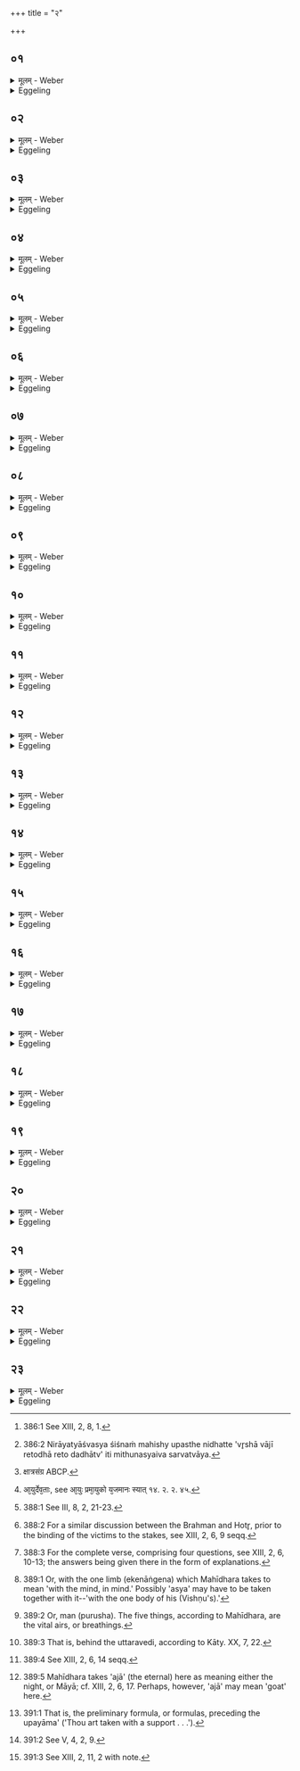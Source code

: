 +++
title = "२"

+++






##  ०१
<details><summary>मूलम् - Weber</summary>

एते᳘उक्त्वा॥  
यद᳘ध्रिगोः प᳘रिशिष्टम् भ᳘वति त᳘दाह वा᳘सोऽधिवासᳫं हि᳘रण्यमित्य᳘श्वायो᳘पस्तृणन्ति त᳘स्मिन्नेनम᳘धि स᳘ञ्ज्ञपयन्ति स᳘ञ्ज्ञप्तेषु पशु᳘षु प᳘त्न्यः पान्ने᳘जनैरुदा᳘यन्ति च᳘तस्रश्च जायाः᳘ कुमारी᳘ पञ्चमी᳘ चत्वा᳘रि च शता᳘न्यनुचरी᳘णाम्॥
</details>

<details><summary>Eggeling</summary>

1. Having uttered these two (verses), he pronounces what remains of the Adhrigu. 'A cloth, an upper cloth, and gold,' this is what they spread out for the horse [^egg_1006]: thereon they 'quiet' (slaughter) it. When the victims have been 'quieted,' the (king's) wives come up with water for washing the feet,--four wives; and a young maiden as the fifth, and four hundred female attendants.

[^egg_1006]: 386:1 See XIII, 2, 8, 1.
</details>


##  ०२
<details><summary>मूलम् - Weber</summary>

नि᳘ष्थ्\इतेषु पान्ने᳘जनेषु॥  
म᳘हिषीम᳘श्वायोपनि᳘पादयन्त्य᳘थैनावधिवासे᳘न सम्प्रो᳘र्णुवन्ति स्वर्गे᳘लोके प्रो᳘र्णुवथामि᳘त्येष वै स्वर्गो᳘ लोको य᳘त्र पशु᳘ᳫं᳘ सञ्ज्ञप᳘यन्ति निरायत्या᳘श्वस्य शिश्नम् म᳘हिष्यु᳘पस्थे नि᳘धत्ते वृ᳘षा वाजी᳘ रेतोधा रे᳘तो दधात्वि᳘ति मिथुन᳘स्यैव᳘ सर्वत्वा᳘य॥
</details>

<details><summary>Eggeling</summary>

2. When the foot-water is ready, they cause the Mahishī to lie down near the horse, and cover her up with the upper cloth, with 'In heaven ye envelop yourselves,'--for that indeed is heaven where they immolate the victim, . . ., 'May the vigorous male, the layer of seed, lay seed!' she says [^egg_1007] for the completeness of union.

[^egg_1007]: 386:2 Nirāyatyāśvasya śiśnaṁ mahishy upasthe nidhatte 'vr̥shā vājī retodhā reto dadhātv' iti mithunasyaiva sarvatvāya.
</details>


##  ०३
<details><summary>मूलम् - Weber</summary>

त᳘योः श᳘यानयोः अ᳘श्वं य᳘जमानोऽभि᳘मेथत्यु᳘त्सक्थ्या अ᳘व गुदं᳘ धेही᳘ति तं न क᳘श्चन᳘ प्रत्यभि᳘मेथति नेद्य᳘जमानम् प्रतिप्रतिः क᳘श्चिद᳘सदिति॥
</details>

<details><summary>Eggeling</summary>

3. Whilst they are lying there, the Sacrificer addresses the horse (Vāj. S. XXIII, 21), 'Utsakhyā ava gudaṁ dhehi!' No one replies to him, lest there should be some one to rival the Sacrificer.
</details>


##  ०४
<details><summary>मूलम् - Weber</summary>

अ᳘थाध्वर्युः᳘ कुमारी᳘मभि᳘मेथति॥  
कु᳘मारि ह᳘ये-हये कु᳘मारि यॗकासकौ᳘ शकुन्तिके᳘ति तं᳘ कुमारी᳘ प्रत्यभि᳘मेथत्य᳘ध्वर्यो ह᳘ये-हये᳘ऽध्वर्यो यॗकोऽसकौ᳘ शकुन्तक इति॥
</details>

<details><summary>Eggeling</summary>

4. The Adhvaryu then addresses the maiden, 'Hey hey maiden, that little bird . . .'--The maiden replies to him, 'Adhvaryu! that little bird . . .'
</details>


##  ०५
<details><summary>मूलम् - Weber</summary>

अ᳘थ ब्रह्मा म᳘हिषीमभि᳘मेथति॥  
म᳘हिषि ह᳘ये-हये म᳘हिषि माता᳘ च ते पिता᳘ च ते᳘ऽग्रम् वृक्ष᳘स्य रोहत इ᳘ति त᳘स्यै शतं᳘ राजपुॗत्र्योऽनुचॗर्यो भवन्ति ता᳘ ब्रह्मा᳘णम् प्रत्यभि᳘मेथन्ति ब्र᳘ह्मन्ह᳘ये-हये ब्र᳘ह्मन्माता᳘ च ते पिता᳘ च ते᳘ऽग्रे वृक्ष᳘स्य क्रीडत इति॥
</details>

<details><summary>Eggeling</summary>

5. And the Brahman addresses the Mahishī, 'Mahishī, hey hey Mahishī, thy mother and father mount to the top of the tree . . .'--She has a hundred daughters of kings attending upon her: these

reply to the Brahman, 'Brahman, hey hey Brahman, thy mother and father play on the top of the tree. . .'
</details>


##  ०६
<details><summary>मूलम् - Weber</summary>

अ᳘थोद्गाता वा᳘वातामभि᳘मेथति॥  
वा᳘वाते ह᳘ये-हये वा᳘वात ऊर्ध्वा᳘मेनामु᳘छ्रापये᳘ति त्!स्यै शतं᳘ राजॗन्या अनुचॗर्यो भवन्ति ता᳘ उद्गातार᳘म् प्रत्यभि᳘मेथन्त्यु᳘द्गातर्ह᳘ये-हय उ᳘द्गातरूध्व᳘र्मेनमु᳘छ्रयतादिति॥
</details>

<details><summary>Eggeling</summary>

6. And the Udgātr̥ addresses the favourite, 'Vāvātā, hey hey Vāvātā, turn upwards!' She has a hundred noble-women (rājanyā) attending upon her: these reply to the Udgātr̥, 'Hey hey Udgātr̥, turn upwards!'
</details>


##  ०७
<details><summary>मूलम् - Weber</summary>

अ᳘थ हो᳘ता प᳘रिवृक्तामभि᳘मेथति॥  
प᳘रिवृक्ते ह᳘ये-हये प᳘रिवृक्ते य᳘दस्या अंहुभे᳘द्या इ᳘ति त᳘स्यै शत᳘ᳫं᳘ सूतग्रामॗण्यां दुहित᳘रोऽनुचॗर्यो भवन्ति ता हो᳘तारम् प्रत्यभि᳘मेथन्ति हो᳘तर्ह᳘ये-हये हो᳘तर्य᳘द्देवा᳘सो लला᳘मगुमिति॥
</details>

<details><summary>Eggeling</summary>

7. And the Hotr̥ says to the discarded wife, 'Parivr̥ktā, hey hey Parivr̥ktā, when large meets small in this aṁhubhedī . . .'--She has a hundred daughters of heralds and head-men of villages attending upon her: these reply to the Hotr̥, 'Hotr̥, hey hey Hotr̥, when the gods favoured the lalāmagu . . .'
</details>


##  ०८
<details><summary>मूलम् - Weber</summary>

अ᳘थ क्षत्ता᳘ पालागली᳘मभि᳘मेथति॥  
पा᳘लागलि ह᳘ये-हये पा᳘लागलि य᳘द्धरिणो य᳘वम᳘त्ति न᳘ पुष्ट᳘म् पशु म᳘न्यत इ᳘ति त᳘स्यै शतं᳘ क्षात्रसङ्ग्रहीतॄणां᳘ [^wbr_1] दुहित᳘रोऽनुचॗर्यो भवन्ति ताः᳘ क्षत्ता᳘रम् प्रत्यभि᳘मेथन्ति क्ष᳘त्तर्ह᳘ये-हये क्ष᳘त्तर्य᳘द्धरिणो य᳘वम᳘त्ति न पुष्ट᳘म् बहु म᳘न्यत इ᳘ति॥  

[^wbr_1]: क्षात्रसंग्र ABCP.
</details>

<details><summary>Eggeling</summary>

8. Then the chamberlain addresses the fourth wife, 'Pālāgalī, hey hey Pālāgalī, when the deer eats the corn, one thinks not of the fat cattle . . .'--She has a hundred daughters of chamberlains and charioteers attending upon her: these reply to the chamberlain, 'Chamberlain, hey hey chamberlain, when the deer eats the corn, one thinks not of the fat cattle. . .'
</details>


##  ०९
<details><summary>मूलम् - Weber</summary>

सर्वाप्तिर्वा᳘एषा᳘ वाचः॥  
य᳘दभिमे᳘थिकाः स᳘र्वे का᳘मा अश्वमेधे स᳘र्वया वाचा स᳘र्वान्का᳘मानाप्नवामेत्यु᳘त्थापयन्ति म᳘हिषीं त᳘तस्ता᳘ यथेत᳘म् प्रतिप्!रायन्त्यथे᳘तरे सुरभिम᳘तीमृ᳘चमन्ततो᳘ऽन्वाहुर्दधिक्रा᳘व्णोअकारिषमिति॥
</details>

<details><summary>Eggeling</summary>

9. These speeches, the derisive discourses, indeed are every kind of attainment, and in the Aśvamedha all objects of desire are contained: 'By every kind of speech may we obtain all objects of our desire' thus thinking, they cause the Mahishī to rise, Those (women) then walk back in the same way as they had come; and the others finally utter the verse containing (the word) 'fragrant' (R̥g-v. IV, 39, 6), 'To Dadhikrāvan have I sung praises. . .'
</details>


##  १०
<details><summary>मूलम् - Weber</summary>

अ᳘प वा᳘ एते᳘भ्य आ᳘युर्देव᳘ताः [^wbr_2] क्रामन्ति॥  
ये᳘ यज्ञे᳘पूताम् वा᳘ चम् व᳘दन्ति वा᳘चमेॗवैत᳘त्पुनते देवयज्या᳘यै देव᳘तानाम᳘नपक्रमाय या᳘ च गोमृगे᳘ वपा भ᳘वति या᳘ चाजे᳘तूपरे ते अ᳘श्वे प्रत्यवधाया᳘हरन्ति ना᳘श्वस्य वॗपास्ती᳘ति व᳘दन्तो न त᳘था कुर्याद᳘श्वस्यैव प्रत्य᳘क्षम् मे᳘द आ᳘हरेत्प्रज्ञाता इ᳘तराः॥  

[^wbr_2]: आ᳘युर्देव᳘ताः, see आ᳘युः प्रमा᳘युको य᳘जमानः स्यात् १४. २. २. ४५.
</details>

<details><summary>Eggeling</summary>

10. For, indeed, life and the deities depart from those who at the sacrifice speak impure speech: it is their speech they thereby purify so that the deities may not depart from the divine service.

 Now (some) put the omentum of the Gomr̥ga and that of the hornless he-goat upon the horse and then take it (to the Āhavanīya), saying, 'The horse has no omentum.' Let him not do so: of the horse he should certainly take the fat; the (omenta of the) others are normal.
</details>


##  ११
<details><summary>मूलम् - Weber</summary>

शृता᳘सु वपा᳘सु स्वा᳘हाकृतिभिश्चरित्वा᳘ प्रत्य᳘ञ्चः प्रतिपरे᳘त्य स᳘दसि ब्रह्मो᳘द्यम् वदन्ति पू᳘र्वया द्वारा᳘ प्रप᳘द्य यथाधिष्ण्यम् व्यु᳘पविशन्ति॥
</details>

<details><summary>Eggeling</summary>

11. When the omenta have been roasted, and when they have performed (the oblations) with the Svāhās [^egg_1008], and returned to the back (of the sacrificial ground), they hold a Brahmodya [^egg_1009] (theological discussion) in the Sadas. Having entered by the front door, they sit down at their several hearths.

[^egg_1008]: 388:1 See III, 8, 2, 21-23.

[^egg_1009]: 388:2 For a similar discussion between the Brahman and Hotr̥, prior to the binding of the victims to the stakes, see XIII, 2, 6, 9 seqq.
</details>


##  १२
<details><summary>मूलम् - Weber</summary>

स होताध्वर्यु᳘म् पृछति॥  
कः᳘ स्विदेकाकी᳘ चरती᳘ति तम् प्र᳘त्याह सू᳘र्य एकाकी᳘ चरतीति॥
</details>

<details><summary>Eggeling</summary>

12. The Hotr̥ asks the Adhvaryu (Vāj. S. XXIII, 45), 'Who is it that walketh singly [^egg_1010]?. . .' He replies to him (ib. 46), 'Sūrya (the sun) walketh singly. . .'

[^egg_1010]: 388:3 For the complete verse, comprising four questions, see XIII, 2, 6, 10-13; the answers being given there in the form of explanations.
</details>


##  १३
<details><summary>मूलम् - Weber</summary>

अ᳘थाध्वर्युर्हो᳘तारम् पृछति॥  
कि᳘ᳫं᳘ स्वित्सू᳘र्यसमं ज्यो᳘तिरि᳘ति तम् प्र᳘त्याह ब्र᳘ह्म सू᳘र्यसमं ज्यो᳘तिरिति॥
</details>

<details><summary>Eggeling</summary>

13. The Adhvaryu then asks the Hotr̥ (Vāj. S. XXIII, 47), 'Whose light is there equal to the sun?. . .' He replies to him (ib. 48), 'The Brahman (n.) is the light equal to the sun. . .'
</details>


##  १४
<details><summary>मूलम् - Weber</summary>

अ᳘थ ब्रॗह्मोद्गाता᳘रम् पृछति॥  
पृछा᳘मि त्वा चित᳘ये देवसखे᳘ति तम् प्र᳘त्याहा᳘पि ते᳘षु त्रिषु᳘ पदे᳘ष्वस्मीति॥
</details>

<details><summary>Eggeling</summary>

14. The Brahman then asks the Udgātr̥ (Vāj. S. XXIII, 49), 'I ask thee for the sake of knowledge, O friend of the gods [if thou hast applied thy mind thereto: hath Vishṇu entered the whole world at those three places at which offering is made unto him?]' and he replies (ib. 50), 'I too am at those three places [at which he entered the whole world:

daily do I, with the one body [^egg_1011], go round the earth, the sky, and the back of yonder sky].'

[^egg_1011]: 389:1 Or, with the one limb (ekenāṅgena) which Mahīdhara takes to mean 'with the mind, in mind.' Possibly 'asya' may have to be taken together with it--'with the one body of his (Vishṇu's).'
</details>


##  १५
<details><summary>मूलम् - Weber</summary>

अ᳘थोद्गाता᳘ ब्रह्मा᳘णम् पृछति॥  
के᳘ष्वन्तः पु᳘रुष आ᳘विवेशे᳘ति तम् प्र᳘त्याह पञ्च᳘स्वन्तः पु᳘रुष आ᳘विवेशे᳘ति॥
</details>

<details><summary>Eggeling</summary>

15. The Udgātr̥ then asks the Brahman (Vāj. S. XXIII, 51), 'Into what (things) hath the Spirit [^egg_1012] entered, [and what (things) are established in the spirit? this, O Brahman, we crave of thee: what answer dost thou give unto us thereon?]' and he replies (ib. 52), 'Into five (things) hath the spirit entered, and they are established in the spirit: this I reply unto thee thereon; not superior in wisdom art thou (to me).'

[^egg_1012]: 389:2 Or, man (purusha). The five things, according to Mahīdhara, are the vital airs, or breathings.
</details>


##  १६
<details><summary>मूलम् - Weber</summary>

एत᳘स्यामुक्ता᳘यामुत्था᳘य॥  
स्!दसो᳘ऽधि प्रा᳘ञ्चो य᳘जमानमभ्या᳘यन्त्य᳘ग्रेण हविर्धा᳘ने आ᳘सीनमे᳘त्य यथायतन᳘म् पर्यु᳘पविशन्ति॥
</details>

<details><summary>Eggeling</summary>

16. When this (verse) has been uttered, they rise and betake themselves from the Sadas eastwards to the Sacrificer. Haying come to him, seated in front of the Havirdhāna [^egg_1013] (shed), they sit down in their several places.

[^egg_1013]: 389:3 That is, behind the uttaravedi, according to Kāty. XX, 7, 22.
</details>


##  १७
<details><summary>मूलम् - Weber</summary>

स हो᳘ताध्वर्यु᳘म् पृछति॥  
का᳘ स्विदासीत्पूर्व᳘चित्तिरि᳘ति तम् प्र᳘त्याह द्यौ᳘रासीत्पूर्व᳘चित्तिरिति॥
</details>

<details><summary>Eggeling</summary>

17. The Hotr̥ then asks the Adhvaryu (Vāj. S. XXIII, 53), 'What was the first conception [^egg_1014]?. . .' and he replies (ib. 54), 'The sky was the first conception. . .'

[^egg_1014]: 389:4 See XIII, 2, 6, 14 seqq.
</details>


##  १८
<details><summary>मूलम् - Weber</summary>

अ᳘थाध्वर्युर्हो᳘तारम् पृछति॥  
क᳘ ईमरे पिशङ्गिले᳘ति तम् प्र᳘त्याहाॗजारे पिशञ्गिलेति॥
</details>

<details><summary>Eggeling</summary>

18. The Adhvaryu then asks the Hotr̥ (ib. 55), 'Who, pray, is the tawny one (piśaṅgilā)? [who is the kurupiśaṅgilā? who moveth in leaps? who creepeth along the path?]' and he replies (ib. 56), 'The tawny one is the uncreated (night) [^egg_1015]; [the kurupiśaṅgilā is the porcupine; the hare

[^egg_1015]: 389:5 Mahīdhara takes 'ajā' (the eternal) here as meaning either the  night, or Māyā; cf. XIII, 2, 6, 17. Perhaps, however, 'ajā' may mean 'goat' here.

moveth in leaps; the snake creepeth along the path].'
</details>


##  १९
<details><summary>मूलम् - Weber</summary>

अ᳘थ ब्रॗह्मोद्गाता᳘रम् पृछति॥  
क᳘त्यस्य विष्ठाः क᳘त्यक्ष᳘राणी᳘ति तम् प्र᳘त्याह ष᳘डस्य विष्थ्\आः᳘ शत᳘मक्ष᳘राणीति॥
</details>

<details><summary>Eggeling</summary>

19. The Brahman then asks the Udgātr̥ (Vāj. S. XXIII, 57), 'How many kinds are thereof this (sacrifice), how many syllables?--[how many oblations? how often is (the fire) enkindled? The ordinances of sacrifice have I now asked of thee: how many priests offer in due form?]' and he replies (ib. 58), 'Six kinds there are of this (sacrifice), a hundred syllables, [eighty oblations, and three kindling-sticks; the ordinances of sacrifice do I declare unto thee: seven priests offer in due form].'
</details>


##  २०
<details><summary>मूलम् - Weber</summary>

अ᳘थोद्गाता᳘ ब्रह्मा᳘णम् पृछति॥  
को᳘ अस्य᳘ वेद भु᳘वनस्य ना᳘भिमिति तम् प्र᳘त्याह वे᳘दाह᳘मस्य भु᳘वनस्य ना᳘भिमिति॥
</details>

<details><summary>Eggeling</summary>

20. The Udgātr̥ then asks the Brahman (Vāj. S. XXIII, 59), 'Who knoweth the navel of this world? [who heaven and earth and the air? who knoweth the birth-place of the great Sun? who knoweth the Moon, whence it was born?]' and he replies (ib. 60), 'I know the navel of this world, [I know heaven and earth and the air; I know the birth-place of the great Sun, and I know the Moon, whence it was born]'
</details>


##  २१
<details><summary>मूलम् - Weber</summary>

अ᳘थाध्वर्युं य᳘जमानः पृछति॥  
पृछा᳘मि त्वा प᳘रम᳘न्तम् पृथिव्या इ᳘ति तम् प्र᳘त्याहेयम् वे᳘दिः प᳘रो अ᳘न्तः पृथिव्या इ᳘ति॥
</details>

<details><summary>Eggeling</summary>

21. The Sacrificer then asks the Adhvaryu (Vāj. S. XXIII, 61), 'I ask thee about the farthest end of the earth, [I ask where is the navel of the world; I ask thee about the seed of the vigorous steed; I ask thee about the highest seat of speech];' and he replies (ib. 62), 'This altar-ground is the farthest end of the earth; [this sacrifice is the navel of the world; this Soma-juice is the seed of the vigorous

steed; this Brahman (priest) is the highest seat of speech].'
</details>


##  २२
<details><summary>मूलम् - Weber</summary>

सर्वाप्तिर्वा एषा᳘ वाचः॥  
य᳘द्ब्रह्मो᳘द्यᳫं स᳘र्वे का᳘मा अश्वमेधे स᳘र्वया वाचा स᳘र्वान्का᳘मानाप्नवामे᳘ति॥
</details>

<details><summary>Eggeling</summary>

22. Verily, this is the complete attainment of speech, to wit the Brahmodya, and in the Aśvamedha all desires are contained: 'By means of all speech may we obtain all our desires!' so (they think).
</details>


##  २३
<details><summary>मूलम् - Weber</summary>

उदिते᳘ ब्रह्मो᳘द्ये॥  
प्रप᳘द्याध्वर्यु᳘र्हिरण्म᳘येने पा᳘त्रेण प्राजापत्य᳘म् महिमा᳘नं ग्र᳘हं गृह्णाति त᳘स्य पुरोरु᳘ग्घिरण्यगर्भः स᳘मवर्तता᳘ग्र इत्य᳘थास्य पुरोऽनुवाॗक्या सुभूः᳘ स्वयम्भूः᳘ प्रथम इ᳘ति हो᳘ता यक्षत्प्रजा᳘पतिमि᳘ति प्रैषः प्र᳘जापते न त्व᳘देता᳘न्यन्य इ᳘ति हो᳘ता यजति व᳘षट्कृते जुहोति यस्ते᳘ऽहन्त्सम्वत्सरे᳘ महिमा᳘ सम्बभूवे᳘तिॗ नानुव᳘षट्करोति सर्वहु᳘तᳫं हि᳘ जुहोति॥
</details>
<details><summary>Eggeling</summary>

23. When the colloquy has been held, the Adhvaryu enters the (Havirdhāna), and draws Prajāpati's (first) Mahiman cup (of Soma) in a gold vessel. The Puroruc formula [^egg_1016] thereof is (Vāj. S. XXIII, 1; Rig-v. X, 121, 1), 'The golden germ was first produced . . .' And its Puronuvākyā is (Vāj. S. XXIII, 63), 'Of good nature, self-existent at first (within the great ocean: I verily place the right germ whence is born Prajāpati).'--'May the Hotr̥ offer to Prajāpati: [of the Mahiman Soma (cup); may he relish, may he drink the Soma! Hotr̥, utter the offering-formula!]' is the Praisha (ib. 64). The Hotr̥ utters the offering-formula (ib. 65), 'O Prajāpati, none other than thee hath encompassed all these forms [^egg_1017] . . . ;' and as the Vashaṭ is pronounced, he (the Adhvaryu) offers with (Vāj. S. XXIII, 2), 'What greatness of thine there hath been in the day, and the year, [what greatness of thine there hath been in the wind and the air; what greatness of thine there hath been in the heavens and the sun, to that greatness of thine, to Prajāpati, hail, to the gods [^egg_1018]!]' He does not repeat the Vashaṭ, for he offers the cup of Soma all at once.

[^egg_1016]: 391:1 That is, the preliminary formula, or formulas, preceding the upayāma' ('Thou art taken with a support . . .').

[^egg_1017]: 391:2 See V, 4, 2, 9.

[^egg_1018]: 391:3 See XIII, 2, 11, 2 with note.
</details>

